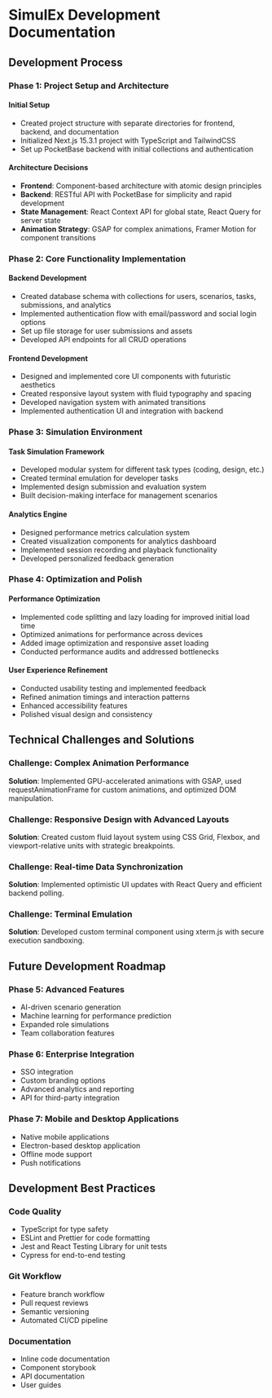 # SimulEx Development Documentation

## Development Process

### Phase 1: Project Setup and Architecture

#### Initial Setup
- Created project structure with separate directories for frontend, backend, and documentation
- Initialized Next.js 15.3.1 project with TypeScript and TailwindCSS
- Set up PocketBase backend with initial collections and authentication

#### Architecture Decisions
- **Frontend**: Component-based architecture with atomic design principles
- **Backend**: RESTful API with PocketBase for simplicity and rapid development
- **State Management**: React Context API for global state, React Query for server state
- **Animation Strategy**: GSAP for complex animations, Framer Motion for component transitions

### Phase 2: Core Functionality Implementation

#### Backend Development
- Created database schema with collections for users, scenarios, tasks, submissions, and analytics
- Implemented authentication flow with email/password and social login options
- Set up file storage for user submissions and assets
- Developed API endpoints for all CRUD operations

#### Frontend Development
- Designed and implemented core UI components with futuristic aesthetics
- Created responsive layout system with fluid typography and spacing
- Developed navigation system with animated transitions
- Implemented authentication UI and integration with backend

### Phase 3: Simulation Environment

#### Task Simulation Framework
- Developed modular system for different task types (coding, design, etc.)
- Created terminal emulation for developer tasks
- Implemented design submission and evaluation system
- Built decision-making interface for management scenarios

#### Analytics Engine
- Designed performance metrics calculation system
- Created visualization components for analytics dashboard
- Implemented session recording and playback functionality
- Developed personalized feedback generation

### Phase 4: Optimization and Polish

#### Performance Optimization
- Implemented code splitting and lazy loading for improved initial load time
- Optimized animations for performance across devices
- Added image optimization and responsive asset loading
- Conducted performance audits and addressed bottlenecks

#### User Experience Refinement
- Conducted usability testing and implemented feedback
- Refined animation timings and interaction patterns
- Enhanced accessibility features
- Polished visual design and consistency

## Technical Challenges and Solutions

### Challenge: Complex Animation Performance
**Solution**: Implemented GPU-accelerated animations with GSAP, used requestAnimationFrame for custom animations, and optimized DOM manipulation.

### Challenge: Responsive Design with Advanced Layouts
**Solution**: Created custom fluid layout system using CSS Grid, Flexbox, and viewport-relative units with strategic breakpoints.

### Challenge: Real-time Data Synchronization
**Solution**: Implemented optimistic UI updates with React Query and efficient backend polling.

### Challenge: Terminal Emulation
**Solution**: Developed custom terminal component using xterm.js with secure execution sandboxing.

## Future Development Roadmap

### Phase 5: Advanced Features
- AI-driven scenario generation
- Machine learning for performance prediction
- Expanded role simulations
- Team collaboration features

### Phase 6: Enterprise Integration
- SSO integration
- Custom branding options
- Advanced analytics and reporting
- API for third-party integration

### Phase 7: Mobile and Desktop Applications
- Native mobile applications
- Electron-based desktop application
- Offline mode support
- Push notifications

## Development Best Practices

### Code Quality
- TypeScript for type safety
- ESLint and Prettier for code formatting
- Jest and React Testing Library for unit tests
- Cypress for end-to-end testing

### Git Workflow
- Feature branch workflow
- Pull request reviews
- Semantic versioning
- Automated CI/CD pipeline

### Documentation
- Inline code documentation
- Component storybook
- API documentation
- User guides
